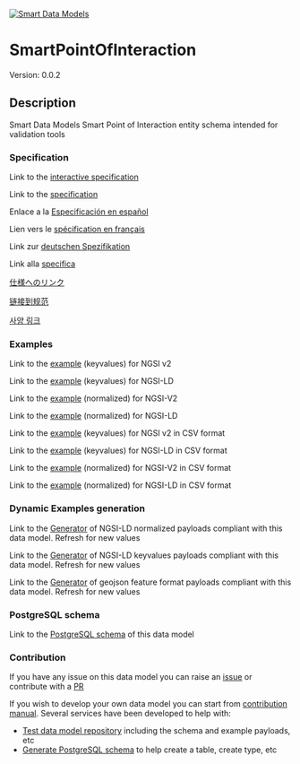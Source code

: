 [![Smart Data Models](https://smartdatamodels.org/wp-content/uploads/2022/01/SmartDataModels_logo.png "Logo")](https://smartdatamodels.org)
# SmartPointOfInteraction
Version: 0.0.2

## Description 

Smart Data Models Smart Point of Interaction entity schema intended for validation tools
### Specification

Link to the [interactive specification](https://swagger.lab.fiware.org/?url=https://smart-data-models.github.io/dataModel.PointOfInteraction/SmartPointOfInteraction/swagger.yaml)

Link to the [specification](https://github.com/smart-data-models/dataModel.PointOfInteraction/blob/master/SmartPointOfInteraction/doc/spec.md)

Enlace a la [Especificación en español](https://github.com/smart-data-models/dataModel.PointOfInteraction/blob/master/SmartPointOfInteraction/doc/spec_ES.md)

Lien vers le [spécification en français](https://github.com/smart-data-models/dataModel.PointOfInteraction/blob/master/SmartPointOfInteraction/doc/spec_FR.md)

Link zur [deutschen Spezifikation](https://github.com/smart-data-models/dataModel.PointOfInteraction/blob/master/SmartPointOfInteraction/doc/spec_DE.md)

Link alla [specifica](https://github.com/smart-data-models/dataModel.PointOfInteraction/blob/master/SmartPointOfInteraction/doc/spec_IT.md)

[仕様へのリンク](https://github.com/smart-data-models/dataModel.PointOfInteraction/blob/master/SmartPointOfInteraction/doc/spec_JA.md)

[链接到规范](https://github.com/smart-data-models/dataModel.PointOfInteraction/blob/master/SmartPointOfInteraction/doc/spec_ZH.md)

[사양 링크](https://github.com/smart-data-models/dataModel.PointOfInteraction/blob/master/SmartPointOfInteraction/doc/spec_KO.md)
### Examples

Link to the [example](https://smart-data-models.github.io/dataModel.PointOfInteraction/SmartPointOfInteraction/examples/example.json) (keyvalues) for NGSI v2

Link to the [example](https://smart-data-models.github.io/dataModel.PointOfInteraction/SmartPointOfInteraction/examples/example.jsonld) (keyvalues) for NGSI-LD

Link to the [example](https://smart-data-models.github.io/dataModel.PointOfInteraction/SmartPointOfInteraction/examples/example-normalized.json) (normalized) for NGSI-V2

Link to the [example](https://smart-data-models.github.io/dataModel.PointOfInteraction/SmartPointOfInteraction/examples/example-normalized.jsonld) (normalized) for NGSI-LD

Link to the [example](https://github.com/smart-data-models/dataModel.PointOfInteraction/blob/master/SmartPointOfInteraction/examples/example.json.csv) (keyvalues) for NGSI v2 in CSV format

Link to the [example](https://github.com/smart-data-models/dataModel.PointOfInteraction/blob/master/SmartPointOfInteraction/examples/example.jsonld.csv) (keyvalues) for NGSI-LD in CSV format

Link to the [example](https://github.com/smart-data-models/dataModel.PointOfInteraction/blob/master/SmartPointOfInteraction/examples/example-normalized.json.csv) (normalized) for NGSI-V2 in CSV format

Link to the [example](https://github.com/smart-data-models/dataModel.PointOfInteraction/blob/master/SmartPointOfInteraction/examples/example-normalized.jsonld.csv) (normalized) for NGSI-LD in CSV format
### Dynamic Examples generation

Link to the [Generator](https://smartdatamodels.org/extra/ngsi-ld_generator.php?schemaUrl=https://raw.githubusercontent.com/smart-data-models/dataModel.PointOfInteraction/master/SmartPointOfInteraction/schema.json&email=info@smartdatamodels.org) of NGSI-LD normalized payloads compliant with this data model. Refresh for new values

Link to the [Generator](https://smartdatamodels.org/extra/ngsi-ld_generator_keyvalues.php?schemaUrl=https://raw.githubusercontent.com/smart-data-models/dataModel.PointOfInteraction/master/SmartPointOfInteraction/schema.json&email=info@smartdatamodels.org) of NGSI-LD keyvalues payloads compliant with this data model. Refresh for new values

Link to the [Generator](https://smartdatamodels.org/extra/geojson_features_generator.php?schemaUrl=https://raw.githubusercontent.com/smart-data-models/dataModel.PointOfInteraction/master/SmartPointOfInteraction/schema.json&email=info@smartdatamodels.org) of geojson feature format payloads compliant with this data model. Refresh for new values
### PostgreSQL schema

Link to the [PostgreSQL schema](https://github.com/smart-data-models/dataModel.PointOfInteraction/blob/master/SmartPointOfInteraction/schema.sql) of this data model
### Contribution

 If you have any issue on this data model you can raise an [issue](https://github.com/smart-data-models/dataModel.PointOfInteraction/issues)  or contribute with a [PR](https://github.com/smart-data-models/dataModel.PointOfInteraction/pulls)

 If you wish to develop your own data model you can start from [contribution manual](https://bit.ly/contribution_manual). Several services have been developed to help with: 
 - [Test data model repository](https://smartdatamodels.org/index.php/data-models-contribution-api/) including the schema and example payloads, etc
 - [Generate PostgreSQL schema](https://smartdatamodels.org/index.php/sql-service/) to help create a table, create type, etc